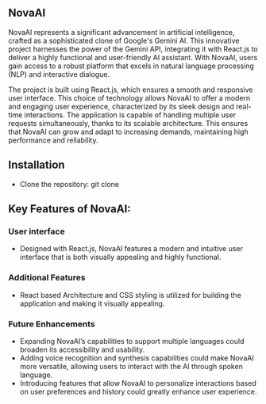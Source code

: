 ## NovaAI

NovaAI represents a significant advancement in artificial intelligence, crafted as a sophisticated clone of Google's Gemini AI. This innovative project harnesses the power of the Gemini API, integrating it with React.js to deliver a highly functional and user-friendly AI assistant. With NovaAI, users gain access to a robust platform that excels in natural language processing (NLP) and interactive dialogue.

The project is built using React.js, which ensures a smooth and responsive user interface. This choice of technology allows NovaAI to offer a modern and engaging user experience, characterized by its sleek design and real-time interactions. The application is capable of handling multiple user requests simultaneously, thanks to its scalable architecture. This ensures that NovaAI can grow and adapt to increasing demands, maintaining high performance and reliability.

## Installation
- Clone the repository:
   git clone 
   


## Key Features of NovaAI:
### **User interface**
 - Designed with React.js, NovaAI features a modern and intuitive user interface that is both visually appealing and highly functional.

### **Additional Features**
 - React based Architecture and CSS styling is utilized for building the application and making it visually appealing.

### **Future Enhancements**
 - Expanding NovaAI’s capabilities to support multiple languages could broaden its accessibility and usability.
 - Adding voice recognition and synthesis capabilities could make NovaAI more versatile, allowing users to interact with the AI through spoken language.
 - Introducing features that allow NovaAI to personalize interactions based on user preferences and history could greatly enhance user experience.




